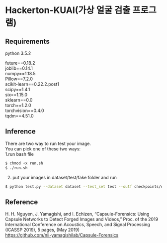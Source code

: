 # Hackerton-KUAI(가상 얼굴 검출 프로그램)
## Requirements
python 3.5.2  

future==0.18.2  
joblib==0.14.1  
numpy==1.18.5  
Pillow==7.2.0  
scikit-learn==0.22.2.post1  
scipy==1.4.1  
six==1.15.0  
sklearn==0.0  
torch==1.2.0  
torchvision==0.4.0  
tqdm==4.51.0  

## Inference
There are two way to run test your image.  
You can pick one of these two ways:    
1.run bash file  
```bash
$ chmod +x run.sh
$ ./run.sh
```
2. put your images in dataset/test/fake folder and run  
```bash
$ python test.py --dataset dataset --test_set test --outf checkpoints/deepfakes --id 95
```
## Reference
H. H. Nguyen, J. Yamagishi, and I. Echizen, “Capsule-Forensics: Using Capsule Networks to Detect Forged Images and Videos,” Proc. of the 2019 International Conference on Acoustics, Speech, and Signal Processing (ICASSP 2019), 5 pages, (May 2019)  
<https://github.com/nii-yamagishilab/Capsule-Forensics>  
